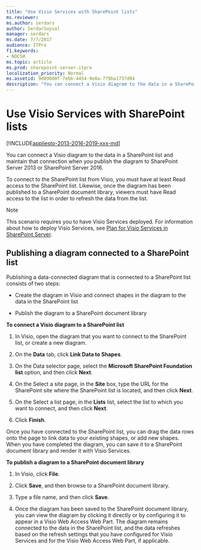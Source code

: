 ```yaml
---
title: "Use Visio Services with SharePoint lists"
ms.reviewer: 
ms.author: serdars
author: SerdarSoysal
manager: serdars
ms.date: 7/7/2017
audience: ITPro
f1.keywords:
- NOCSH
ms.topic: article
ms.prod: sharepoint-server-itpro
localization_priority: Normal
ms.assetid: 9d89800f-7ebb-4454-9e0a-779ba1737d04
description: "You can connect a Visio diagram to the data in a SharePoint list and maintain that connection when you publish the diagram to SharePoint Server."
---
```


# Use Visio Services with SharePoint lists

[!INCLUDE[appliesto-2013-2016-2019-xxx-md](../includes/appliesto-2013-2016-2019-xxx-md.md)]

You can connect a Visio diagram to the data in a SharePoint list and maintain that connection when you publish the diagram to SharePoint Server 2013 or SharePoint Server 2016.
  
To connect to the SharePoint list from Visio, you must have at least Read access to the SharePoint list. Likewise, once the diagram has been published to a SharePoint document library, viewers must have Read access to the list in order to refresh the data from the list.
  
> [!NOTE]
> This scenario requires you to have Visio Services deployed. For information about how to deploy Visio Services, see [Plan for Visio Services in SharePoint Server](/previous-versions/office/sharepoint-server-2010/ee663482(v=office.14)). 
  
## Publishing a diagram connected to a SharePoint list

Publishing a data-connected diagram that is connected to a SharePoint list consists of two steps:
  
- Create the diagram in Visio and connect shapes in the diagram to the data in the SharePoint list
    
- Publish the diagram to a SharePoint document library
    
 **To connect a Visio diagram to a SharePoint list**
  
1. In Visio, open the diagram that you want to connect to the SharePoint list, or create a new diagram.
    
2. On the **Data** tab, click **Link Data to Shapes**.
    
3. On the Data selector page, select the **Microsoft SharePoint Foundation list** option, and then click **Next**.
    
4. On the Select a site page, in the **Site** box, type the URL for the SharePoint site where the SharePoint list is located, and then click **Next**.
    
5. On the Select a list page, in the **Lists** list, select the list to which you want to connect, and then click **Next**.
    
6. Click **Finish**.
    
Once you have connected to the SharePoint list, you can drag the data rows onto the page to link data to your existing shapes, or add new shapes. When you have completed the diagram, you can save it to a SharePoint document library and render it with Visio Services.
  
 **To publish a diagram to a SharePoint document library**
  
1. In Visio, click **File**.
    
2. Click **Save**, and then browse to a SharePoint document library.
    
3. Type a file name, and then click **Save**.
    
4. Once the diagram has been saved to the SharePoint document library, you can view the diagram by clicking it directly or by configuring it to appear in a Visio Web Access Web Part. The diagram remains connected to the data in the SharePoint list, and the data refreshes based on the refresh settings that you have configured for Visio Services and for the Visio Web Access Web Part, if applicable.
  

